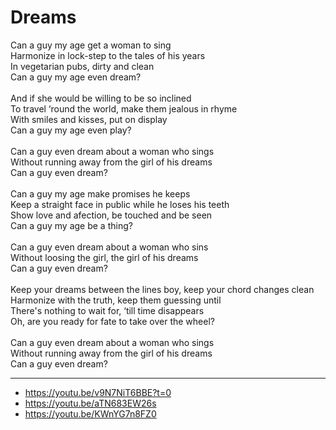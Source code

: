 # Dreams

Can a guy my age get a woman to sing\
Harmonize in lock-step to the tales of his years\
In vegetarian pubs, dirty and clean\
Can a guy my age even dream?\
\
And if she would be willing to be so inclined\
To travel ‘round the world, make them jealous in rhyme\
With smiles and kisses, put on display\
Can a guy my age even play?\
\
Can a guy even dream about a woman who sings\
Without running away from the girl of his dreams\
Can a guy even dream?\
\
Can a guy my age make promises he keeps\
Keep a straight face in public while he loses his teeth\
Show love and afection, be touched and be seen\
Can a guy my age be a thing?\
\
Can a guy even dream about a woman who sins\
Without loosing the girl, the girl of his dreams\
Can a guy even dream?\
\
Keep your dreams between the lines boy, keep your chord changes clean\
Harmonize with the truth, keep them guessing until\
There's nothing to wait for, ‘till time disappears\
Oh, are you ready for fate to take over the wheel?\
\
Can a guy even dream about a woman who sings\
Without running away from the girl of his dreams\
Can a guy even dream?

---
- https://youtu.be/v9N7NiT6BBE?t=0
- https://youtu.be/aTN683EW26s
- https://youtu.be/KWnYG7n8FZ0
